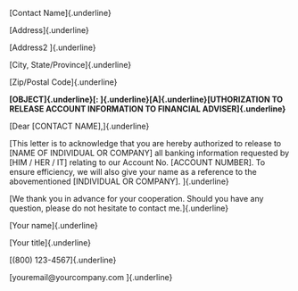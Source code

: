 [Contact Name]{.underline}

[Address]{.underline}

[Address2 ]{.underline}

[City, State/Province]{.underline}

[Zip/Postal Code]{.underline}

**[OBJECT]{.underline}[: ]{.underline}[A]{.underline}[UTHORIZATION TO
RELEASE ACCOUNT INFORMATION TO FINANCIAL ADVISER]{.underline}**

[Dear \[CONTACT NAME\],]{.underline}

[This letter is to acknowledge that you are hereby authorized to release
to \[NAME OF INDIVIDUAL OR COMPANY\] all banking information requested
by \[HIM / HER / IT\] relating to our Account No. \[ACCOUNT NUMBER\]. To
ensure efficiency, we will also give your name as a reference to the
abovementioned \[INDIVIDUAL OR COMPANY\]. ]{.underline}

[We thank you in advance for your cooperation. Should you have any
question, please do not hesitate to contact me.]{.underline}

[Your name]{.underline}

[Your title]{.underline}

[(800) 123-4567]{.underline}

[youremail\@yourcompany.com ]{.underline}
